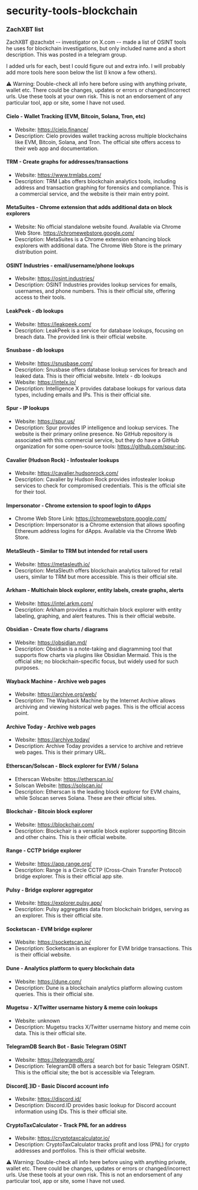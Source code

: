 # security-tools-blockchain

### ZachXBT list

ZachXBT @zachxbt -- investigator on X.com -- made a list of OSINT tools he uses for blockchain investigations, but only included name and a short description. This was posted in a telegram group.

I added urls for each, best I could figure out and extra info. I will probably add more tools here soon below the list (I know a few others). 

⚠️ Warning: Double-check all info here before using with anything private, wallet etc. There could be changes, updates or errors or changed/incorrect urls. Use these tools at your own risk. This is not an endorsement of any particular tool, app or site, some I have not used.

#### Cielo - Wallet Tracking (EVM, Bitcoin, Solana, Tron, etc)
* Website: https://cielo.finance/
* Description: Cielo provides wallet tracking across multiple blockchains like EVM, Bitcoin, Solana, and Tron. The official site offers access to their web app and documentation.

#### TRM - Create graphs for addresses/transactions
* Website: https://www.trmlabs.com/
* Description: TRM Labs offers blockchain analytics tools, including address and transaction graphing for forensics and compliance. This is a commercial service, and the website is their main entry point.

#### MetaSuites - Chrome extension that adds additional data on block explorers
* Website: No official standalone website found. Available via Chrome Web Store. https://chromewebstore.google.com/
* Description: MetaSuites is a Chrome extension enhancing block explorers with additional data. The Chrome Web Store is the primary distribution point.

#### OSINT Industries - email/username/phone lookups
* Website: https://osint.industries/
* Description: OSINT Industries provides lookup services for emails, usernames, and phone numbers. This is their official site, offering access to their tools.

#### LeakPeek - db lookups
* Website: https://leakpeek.com/
* Description: LeakPeek is a service for database lookups, focusing on breach data. The provided link is their official website.

#### Snusbase - db lookups
* Website: https://snusbase.com/
* Description: Snusbase offers database lookup services for breach and leaked data. This is their official website.
Intelx - db lookups
* Website: https://intelx.io/
* Description: Intelligence X provides database lookups for various data types, including emails and IPs. This is their official site.

#### Spur - IP lookups
* Website: https://spur.us/
* Description: Spur provides IP intelligence and lookup services. The website is their primary online presence. No GitHub repository is associated with this commercial service, but they do have a GitHub organization for some open-source tools: https://github.com/spur-inc.

#### Cavalier (Hudson Rock) - Infostealer lookups
* Website: https://cavalier.hudsonrock.com/
* Description: Cavalier by Hudson Rock provides infostealer lookup services to check for compromised credentials. This is the official site for their tool.

#### Impersonator - Chrome extension to spoof login to dApps
* Chrome Web Store Link:  https://chromewebstore.google.com/
* Description: Impersonator is a Chrome extension that allows spoofing Ethereum address logins for dApps. Available via the Chrome Web Store.

#### MetaSleuth - Similar to TRM but intended for retail users
* Website: https://metasleuth.io/
* Description: MetaSleuth offers blockchain analytics tailored for retail users, similar to TRM but more accessible. This is their official site.

#### Arkham - Multichain block explorer, entity labels, create graphs, alerts
* Website: https://intel.arkm.com/
* Description: Arkham provides a multichain block explorer with entity labeling, graphing, and alert features. This is their official website.

#### Obsidian - Create flow charts / diagrams
* Website: https://obsidian.md/
* Description: Obsidian is a note-taking and diagramming tool that supports flow charts via plugins like Obsidian Mermaid. This is the official site; no blockchain-specific focus, but widely used for such purposes.

#### Wayback Machine - Archive web pages
* Website: https://archive.org/web/
* Description: The Wayback Machine by the Internet Archive allows archiving and viewing historical web pages. This is the official access point.

#### Archive Today - Archive web pages
* Website: https://archive.today/
* Description: Archive Today provides a service to archive and retrieve web pages. This is their primary URL.

#### Etherscan/Solscan - Block explorer for EVM / Solana
* Etherscan Website: https://etherscan.io/
* Solscan Website: https://solscan.io/
* Description: Etherscan is the leading block explorer for EVM chains, while Solscan serves Solana. These are their official sites.

#### Blockchair - Bitcoin block explorer
* Website: https://blockchair.com/
* Description: Blockchair is a versatile block explorer supporting Bitcoin and other chains. This is their official website.

#### Range - CCTP bridge explorer
* Website: https://app.range.org/
* Description: Range is a Circle CCTP (Cross-Chain Transfer Protocol) bridge explorer. This is their official app site.

#### Pulsy - Bridge explorer aggregator
* Website: https://explorer.pulsy.app/
* Description: Pulsy aggregates data from blockchain bridges, serving as an explorer. This is their official site.

#### Socketscan - EVM bridge explorer
* Website: https://socketscan.io/
* Description: Socketscan is an explorer for EVM bridge transactions. This is their official website.

#### Dune - Analytics platform to query blockchain data
* Website: https://dune.com/
* Description: Dune is a blockchain analytics platform allowing custom queries. This is their official site.

#### Mugetsu - X/Twitter username history & meme coin lookups
* Website: unknown
* Description: Mugetsu tracks X/Twitter username history and meme coin data. This is their official site.

#### TelegramDB Search Bot - Basic Telegram OSINT
* Website: https://telegramdb.org/
* Description: TelegramDB offers a search bot for basic Telegram OSINT. This is the official site; the bot is accessible via Telegram.

#### Discord[.]ID - Basic Discord account info
* Website: https://discord.id/
* Description: Discord.ID provides basic lookup for Discord account information using IDs. This is their official site.

#### CryptoTaxCalculator - Track PNL for an address
* Website: https://cryptotaxcalculator.io/
* Description: CryptoTaxCalculator tracks profit and loss (PNL) for crypto addresses and portfolios. This is their official website.

⚠️ Warning: Double-check all info here before using with anything private, wallet etc. There could be changes, updates or errors or changed/incorrect urls. Use these tools at your own risk. This is not an endorsement of any particular tool, app or site, some I have not used.
